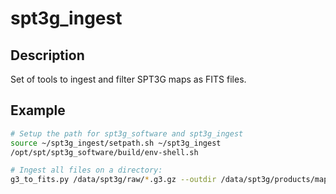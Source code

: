 # spt3g_ingest

Description
-----------

Set of tools to ingest and filter SPT3G maps as FITS files.

Example
-------
```bash
# Setup the path for spt3g_software and spt3g_ingest
source ~/spt3g_ingest/setpath.sh ~/spt3g_ingest 
/opt/spt/spt3g_software/build/env-shell.sh 

# Ingest all files on a directory:
g3_to_fits.py /data/spt3g/raw/*.g3.gz --outdir /data/spt3g/products/maps --compress --clobber

